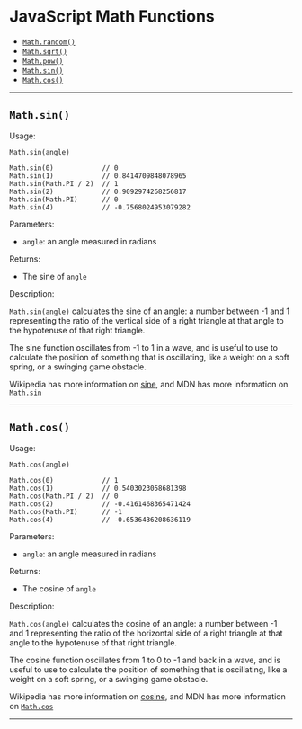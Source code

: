 # JavaScript Math Functions

 * [`Math.random()`](js/math.md#mathrandom)
 * [`Math.sqrt()`](js/math.md#mathsqrt)
 * [`Math.pow()`](js/math.md#mathpow)
 * [`Math.sin()`](js/math.md#mathsin)
 * [`Math.cos()`](js/math.md#mathcos)

-----

## `Math.sin()`

Usage:

```
Math.sin(angle)

Math.sin(0)            // 0
Math.sin(1)            // 0.8414709848078965
Math.sin(Math.PI / 2)  // 1
Math.sin(2)            // 0.9092974268256817
Math.sin(Math.PI)      // 0
Math.sin(4)            // -0.7568024953079282
```

Parameters:

 - `angle`: an angle measured in radians

Returns:

 - The sine of `angle`

Description:

`Math.sin(angle)` calculates the sine of an angle: a number between -1 and 1
representing the ratio of the vertical side of a right triangle at that angle
to the hypotenuse of that right triangle.

The sine function oscillates from -1 to 1 in a wave, and is useful to use
to calculate the position of something that is oscillating, like a weight
on a soft spring, or a swinging game obstacle.

Wikipedia has more information on [sine](https://en.wikipedia.org/wiki/Sine),
and MDN has more information on
[`Math.sin`](https://developer.mozilla.org/en-US/docs/Web/JavaScript/Reference/Global_Objects/Math/sin)


-----

## `Math.cos()`

Usage:

```
Math.cos(angle)

Math.cos(0)            // 1
Math.cos(1)            // 0.5403023058681398
Math.cos(Math.PI / 2)  // 0
Math.cos(2)            // -0.4161468365471424
Math.cos(Math.PI)      // -1
Math.cos(4)            // -0.6536436208636119
```

Parameters:

 - `angle`: an angle measured in radians

Returns:

 - The cosine of `angle`

Description:

`Math.cos(angle)` calculates the cosine of an angle: a number between -1 and 1
representing the ratio of the horizontal side of a right triangle at that angle
to the hypotenuse of that right triangle.

The cosine function oscillates from 1 to 0 to -1 and back in a wave, and is
useful to use to calculate the position of something that is oscillating, like
a weight on a soft spring, or a swinging game obstacle.

Wikipedia has more information on [cosine](https://en.wikipedia.org/wiki/Cosine),
and MDN has more information on
[`Math.cos`](https://developer.mozilla.org/en-US/docs/Web/JavaScript/Reference/Global_Objects/Math/sin)


-----


